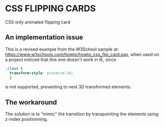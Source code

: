 # CSS FLIPPING CARDS

CSS only animated flipping card

## An implementation issue

This is a revised example from the W3School sample at: https://www.w3schools.com/howto/howto_css_flip_card.asp, when used on a project noticed that this one doesn't work in IE, since 
```css
.class {
  transform-style: preserve-3d;
  }
```
is not supported, preventing to nest 3D transformed elements.

## The workaround

The solution is to "mimic" the transition by transpointing the elements using z-index positionning.
